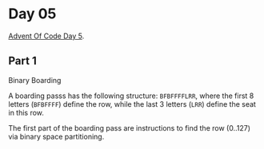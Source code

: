 # Day 05

[Advent Of Code Day 5](https://adventofcode.com/2020/day/5).

## Part 1

Binary Boarding

A boarding passs has the following structure: `BFBFFFFLRR`, where the first 8 letters (`BFBFFFF`) define the row, while the last 3 letters (`LRR`) define the seat in this row.

The first part of the boarding pass are instructions to find the row (0..127) via binary space partitioning.